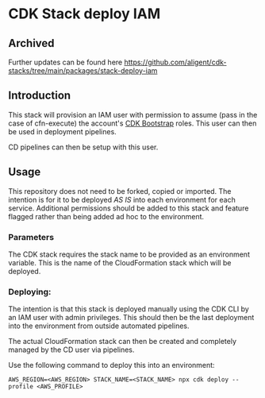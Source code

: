 # CDK Stack deploy IAM

## Archived
Further updates can be found here https://github.com/aligent/cdk-stacks/tree/main/packages/stack-deploy-iam

## Introduction
This stack will provision an IAM user with permission to assume (pass in the case of cfn-execute) the account's [CDK Bootstrap](https://docs.aws.amazon.com/cdk/latest/guide/bootstrapping.html) roles. This user can then be used in deployment pipelines.

CD pipelines can then be setup with this user.


## Usage
This repository does not need to be forked, copied or imported. The intention is for it to be deployed *AS IS* into each environment for each service.
Additional permissions should be added to this stack and feature flagged rather than being added ad hoc to the environment.

### Parameters
The CDK stack requires the stack name to be provided as an environment variable.
This is the name of the CloudFormation stack which will be deployed.

### Deploying:
The intention is that this stack is deployed manually using the CDK CLI by an IAM user with admin privileges.
This should then be the last deployment into the environment from outside automated pipelines.

The actual CloudFormation stack can then be created and completely managed by the CD user via pipelines.

Use the following command to deploy this into an environment:

```
AWS_REGION=<AWS_REGION> STACK_NAME=<STACK_NAME> npx cdk deploy --profile <AWS_PROFILE>
```
